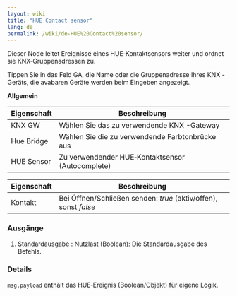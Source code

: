 ```yaml
---
layout: wiki
title: "HUE Contact sensor"
lang: de
permalink: /wiki/de-HUE%20Contact%20sensor/
---
```

Dieser Node leitet Ereignisse eines HUE‑Kontaktsensors weiter und ordnet sie KNX‑Gruppenadressen zu.

Tippen Sie in das Feld GA, die Name oder die Gruppenadresse Ihres KNX -Geräts, die avabaren Geräte werden beim Eingeben angezeigt.

**Allgemein**

| Eigenschaft | Beschreibung |
|-|-|
|KNX GW |Wählen Sie das zu verwendende KNX -Gateway |
|Hue Bridge |Wählen Sie die zu verwendende Farbtonbrücke aus |
| HUE Sensor | Zu verwendender HUE‑Kontaktsensor (Autocomplete) |

|Eigenschaft |Beschreibung |
|-------- |------------------------------------------------------------------------------------------------------------------ |
| Kontakt | Bei Öffnen/Schließen senden: _true_ (aktiv/offen), sonst _false_ |

### Ausgänge

1. Standardausgabe
   : Nutzlast (Boolean): Die Standardausgabe des Befehls.

### Details

`msg.payload` enthält das HUE‑Ereignis (Boolean/Objekt) für eigene Logik.

